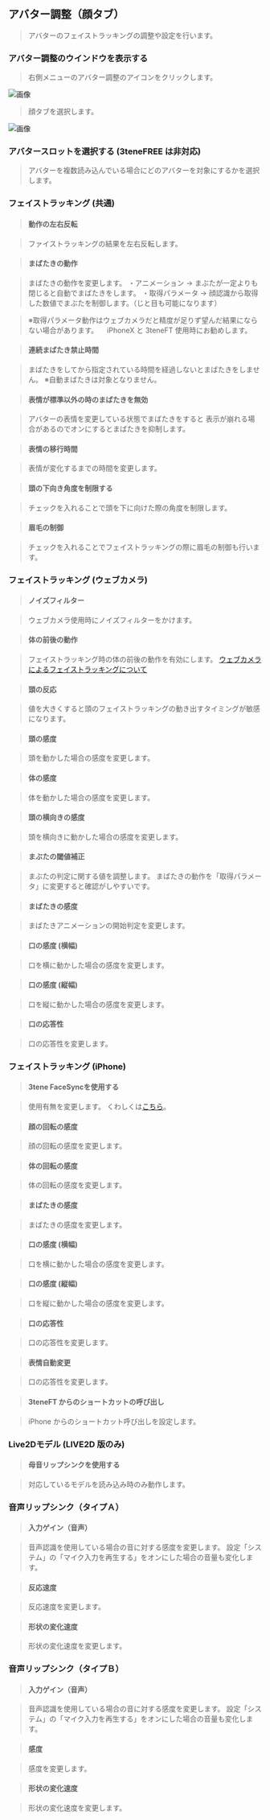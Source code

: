 ## アバター調整（顔タブ）


>アバターのフェイストラッキングの調整や設定を行います。


### アバター調整のウインドウを表示する

>右側メニューのアバター調整のアイコンをクリックします。

![画像](image/AdjustAvatar_FromMenu.png "")

>顔タブを選択します。

![画像](image/AdjustAvatarFace_00.png "")


### アバタースロットを選択する (3teneFREE は非対応)

>アバターを複数読み込んでいる場合にどのアバターを対象にするかを選択します。


### フェイストラッキング (共通)

>#### 動作の左右反転

>ファイストラッキングの結果を左右反転します。

>#### まばたきの動作

>まばたきの動作を変更します。
>・アニメーション → まぶたが一定よりも閉じると自動でまばたきをします。
>・取得パラメータ → 顔認識から取得した数値でまぶたを制御します。（じと目も可能になります）

>※取得パラメータ動作はウェブカメラだと精度が足りず望んだ結果にならない場合があります。
>　iPhoneX と 3teneFT 使用時にお勧めします。

>#### 連続まばたき禁止時間

>まばたきをしてから指定されている時間を経過しないとまばたきをしません。
>※自動まばたきは対象となりません。

>#### 表情が標準以外の時のまばたきを無効

>アバターの表情を変更している状態でまばたきをすると
>表示が崩れる場合があるのでオンにするとまばたきを抑制します。

>#### 表情の移行時間

>表情が変化するまでの時間を変更します。

>#### 頭の下向き角度を制限する

>チェックを入れることで頭を下に向けた際の角度を制限します。

>#### 眉毛の制御

>チェックを入れることでフェイストラッキングの際に眉毛の制御も行います。


### フェイストラッキング (ウェブカメラ)

>#### ノイズフィルター

>ウェブカメラ使用時にノイズフィルターをかけます。

>#### 体の前後の動作

>フェイストラッキング時の体の前後の動作を有効にします。
>[ウェブカメラによるフェイストラッキングについて](#ft_webcamera.md)

>#### 頭の反応

>値を大きくすると頭のフェイストラッキングの動き出すタイミングが敏感になります。

>#### 頭の感度

>頭を動かした場合の感度を変更します。

>#### 体の感度

>体を動かした場合の感度を変更します。

>#### 頭の横向きの感度

>頭を横向きに動かした場合の感度を変更します。

>#### まぶたの閾値補正

>まぶたの判定に関する値を調整します。
>まばたきの動作を「取得パラメータ」に変更すると確認がしやすいです。

>#### まばたきの感度

>まばたきアニメーションの開始判定を変更します。

>#### 口の感度 (横幅)

>口を横に動かした場合の感度を変更します。

>#### 口の感度 (縦幅)

>口を縦に動かした場合の感度を変更します。

>#### 口の応答性

>口の応答性を変更します。


### フェイストラッキング (iPhone)

>#### 3tene FaceSyncを使用する

>使用有無を変更します。
くわしくは[こちら](#ft_iphone_FaceSync.md)。

>#### 顔の回転の感度

>顔の回転の感度を変更します。

>#### 体の回転の感度

>体の回転の感度を変更します。

>#### まばたきの感度

>まばたきの感度を変更します。

>#### 口の感度 (横幅)

>口を横に動かした場合の感度を変更します。

>#### 口の感度 (縦幅)

>口を縦に動かした場合の感度を変更します。

>#### 口の応答性

>口の応答性を変更します。

>#### 表情自動変更

>口の応答性を変更します。

>#### 3teneFT からのショートカットの呼び出し

>iPhone からのショートカット呼び出しを設定します。


### Live2Dモデル (LIVE2D 版のみ)

>#### 母音リップシンクを使用する

>対応しているモデルを読み込み時のみ動作します。


### 音声リップシンク（タイプＡ）

>#### 入力ゲイン（音声）

>音声認識を使用している場合の音に対する感度を変更します。
>設定「システム」の「マイク入力を再生する」をオンにした場合の音量も変化します。

>#### 反応速度

>反応速度を変更します。

>#### 形状の変化速度

>形状の変化速度を変更します。


### 音声リップシンク（タイプＢ）

>#### 入力ゲイン（音声）

>音声認識を使用している場合の音に対する感度を変更します。
>設定「システム」の「マイク入力を再生する」をオンにした場合の音量も変化します。

>#### 感度

>感度を変更します。

>#### 形状の変化速度

>形状の変化速度を変更します。

